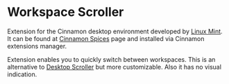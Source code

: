 # Workspace Scroller

Extension for the Cinnamon desktop environment developed by [Linux Mint](http://www.linuxmint.com/). It can be found at [Cinnamon Spices](http://cinnamon-spices.linuxmint.com/extensions) page and installed via Cinnamon extensions manager.

Extension enables you to quickly switch between workspaces. This is an alternative to [Desktop Scroller](http://cinnamon-spices.linuxmint.com/extensions/view/17) but more customizable. Also it has no visual indication.
